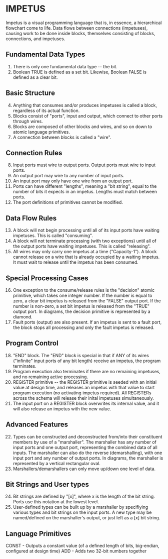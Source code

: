 ﻿# IMPETUS

Impetus is a visual programming language that is, in essence, a hierarchical flowchart come to life. Data flows between connections (impetuses), causing work to be done inside blocks, themselves consisting of blocks, connections, and impetuses.

## Fundamental Data Types
1) There is only one fundamental data type -- the bit.
2) Boolean TRUE is defined as a set bit. Likewise, Boolean FALSE is defined as a clear bit.

## Basic Structure
4) Anything that consumes and/or produces impetuses is called a block, regardless of its actual function.
5) Blocks consist of "ports", input and output, which connect to other ports through wires.
6) Blocks are composed of other blocks and wires, and so on down to atomic language primitives.
7) A connection between blocks is called a "wire".

## Connection Rules
8) Input ports must wire to output ports. Output ports must wire to input ports.
9) An output port may wire to any number of input ports.
10) An input port may only have one wire from an output port.
11) Ports can have different "lengths", meaning a "bit string", equal to the number of bits it expects in an impetus. Lengths must match between ports.
12) The port definitions of primitives cannot be modified.

## Data Flow Rules
13) A block will not begin processing until all of its input ports have waiting impetuses. This is called "consuming".
14) A block will not terminate processing (with two exceptions) until all of the output ports have waiting impetuses. This is called "releasing".
15) All wires may only carry one impetus at a time ("Capacity-1"). A block cannot release on a wire that is already occupied by a waiting impetus. It must wait to release until the impetus has been consumed.

## Special Processing Cases
16) One exception to the consume/release rules is the "decision" atomic primitive, which takes one integer number. If the number is equal to zero, a clear bit impetus is released from the "FALSE" output port. If the number is non-zero, a set bit impetus is released from the "TRUE" output port. In diagrams, the decision primitive is represented by a diamond.
17) Fault ports (output) are also present. If an impetus is sent to a fault port, the block stops all processing and only the fault impetus is released.

## Program Control

18) "END" block. The "END" block is special in that if ANY of its wires ("infinite" input ports of any bit length) receive an impetus, the program terminates.
19) Program execution also terminates if there are no remaining impetuses, and no remaining active processing.
20) REGISTER primitive -- the REGISTER primitive is seeded with an initial value at design time, and releases an impetus with that value to start program execution (no activating impetus required). All REGISTERs  across the schema will release their inital impetuses simultaneously.
21) The input port on a REGISTER block overwrites its internal value, and it will also release an impetus with the new value. 


## Advanced Features
22) Types can be constructed and deconstructed from/into their constituent members by use of a "marshaller". The marshaller has any number of input ports and one output port, representing the combined data of all inputs. The marshaller can also do the reverse (demarshalling), with one input port and any number of output ports. In diagrams, the marshaller is represented by a vertical rectangular oval.  
23) Marshallers/demarshallers can only move up/down one level of data.

## Bit Strings and User types
24) Bit strings are defined by "[x]", where x is the length of the bit string. Ports use this notation at the lowest level.
25) User-defined types can be built up by a marshaller by specifiying various types and bit strings on the input ports. A new type may be named/defined on the marshaller's output, or just left as a [x] bit string.

## Language Primitives

CONST - Outputs a constant value (of a defined length of bits, big-endian, configured at design time)
ADD - Adds two 32-bit numbers together
